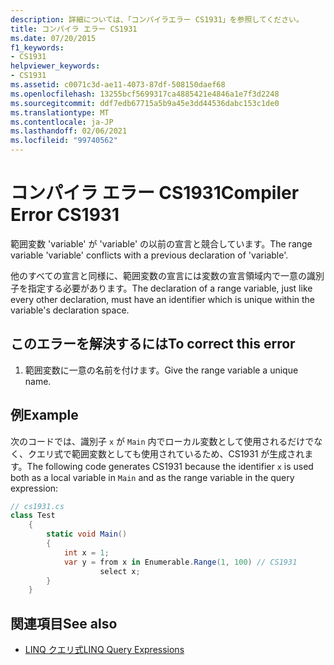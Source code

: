 ```yaml
---
description: 詳細については、「コンパイラエラー CS1931」を参照してください。
title: コンパイラ エラー CS1931
ms.date: 07/20/2015
f1_keywords:
- CS1931
helpviewer_keywords:
- CS1931
ms.assetid: c0071c3d-ae11-4073-87df-508150daef68
ms.openlocfilehash: 13255bcf5699317ca4885421e4846a1e7f3d2248
ms.sourcegitcommit: ddf7edb67715a5b9a45e3dd44536dabc153c1de0
ms.translationtype: MT
ms.contentlocale: ja-JP
ms.lasthandoff: 02/06/2021
ms.locfileid: "99740562"
---
```

# <a name="compiler-error-cs1931"></a><span data-ttu-id="0fa9e-103">コンパイラ エラー CS1931</span><span class="sxs-lookup"><span data-stu-id="0fa9e-103">Compiler Error CS1931</span></span>

<span data-ttu-id="0fa9e-104">範囲変数 'variable' が 'variable' の以前の宣言と競合しています。</span><span class="sxs-lookup"><span data-stu-id="0fa9e-104">The range variable 'variable' conflicts with a previous declaration of 'variable'.</span></span>  
  
 <span data-ttu-id="0fa9e-105">他のすべての宣言と同様に、範囲変数の宣言には変数の宣言領域内で一意の識別子を指定する必要があります。</span><span class="sxs-lookup"><span data-stu-id="0fa9e-105">The declaration of a range variable, just like every other declaration, must have an identifier which is unique within the variable's declaration space.</span></span>  
  
## <a name="to-correct-this-error"></a><span data-ttu-id="0fa9e-106">このエラーを解決するには</span><span class="sxs-lookup"><span data-stu-id="0fa9e-106">To correct this error</span></span>  
  
1. <span data-ttu-id="0fa9e-107">範囲変数に一意の名前を付けます。</span><span class="sxs-lookup"><span data-stu-id="0fa9e-107">Give the range variable a unique name.</span></span>  
  
## <a name="example"></a><span data-ttu-id="0fa9e-108">例</span><span class="sxs-lookup"><span data-stu-id="0fa9e-108">Example</span></span>  

 <span data-ttu-id="0fa9e-109">次のコードでは、識別子 `x` が `Main` 内でローカル変数として使用されるだけでなく、クエリ式で範囲変数としても使用されているため、CS1931 が生成されます。</span><span class="sxs-lookup"><span data-stu-id="0fa9e-109">The following code generates CS1931 because the identifier `x` is used both as a local variable in `Main` and as the range variable in the query expression:</span></span>  
  
```csharp  
// cs1931.cs  
class Test  
    {  
        static void Main()  
        {  
            int x = 1;  
            var y = from x in Enumerable.Range(1, 100) // CS1931  
                    select x;  
        }  
    }  
```  
  
## <a name="see-also"></a><span data-ttu-id="0fa9e-110">関連項目</span><span class="sxs-lookup"><span data-stu-id="0fa9e-110">See also</span></span>

- [<span data-ttu-id="0fa9e-111">LINQ クエリ式</span><span class="sxs-lookup"><span data-stu-id="0fa9e-111">LINQ Query Expressions</span></span>](../linq/index.md)
